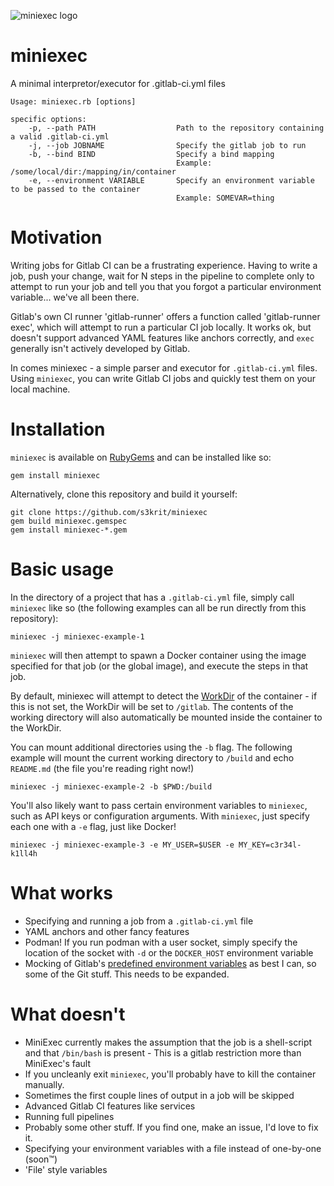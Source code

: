 ![miniexec logo](https://raw.githubusercontent.com/s3krit/miniexec/master/res/miniexec_logo_128.png)
# miniexec

A minimal interpretor/executor for .gitlab-ci.yml files

```
Usage: miniexec.rb [options]

specific options:
    -p, --path PATH                  Path to the repository containing a valid .gitlab-ci.yml
    -j, --job JOBNAME                Specify the gitlab job to run
    -b, --bind BIND                  Specify a bind mapping
                                     Example: /some/local/dir:/mapping/in/container
    -e, --environment VARIABLE       Specify an environment variable to be passed to the container
                                     Example: SOMEVAR=thing
```

# Motivation

Writing jobs for Gitlab CI can be a frustrating experience. Having to write a
job, push your change, wait for N steps in the pipeline to complete only to
attempt to run your job and tell you that you forgot a particular environment
variable... we've all been there.

Gitlab's own CI runner 'gitlab-runner' offers a function called 'gitlab-runner
exec', which will attempt to run a particular CI job locally. It works ok, but
doesn't support advanced YAML features like anchors correctly, and `exec`
generally isn't actively developed by Gitlab.

In comes miniexec - a simple parser and executor for `.gitlab-ci.yml` files.
Using `miniexec`, you can write Gitlab CI jobs and quickly test them on your
local machine.

# Installation

`miniexec` is available on [RubyGems](https://rubygems.org/gems/miniexec) and
can be installed like so:

```
gem install miniexec
```

Alternatively, clone this repository and build it yourself:

```
git clone https://github.com/s3krit/miniexec
gem build miniexec.gemspec
gem install miniexec-*.gem
```

# Basic usage

In the directory of a project that has a `.gitlab-ci.yml` file, simply call
`miniexec` like so (the following examples can all be run directly from this
repository):

```
miniexec -j miniexec-example-1
```

`miniexec` will then attempt to spawn a Docker container using the image
specified for that job (or the global image), and execute the steps in that job.

By default, miniexec will attempt to detect the [WorkDir](https://docs.docker.com/engine/reference/builder/#workdir)
of the container - if this is not set, the WorkDir will be set to `/gitlab`.
The contents of the working directory will also automatically be mounted inside
the container to the WorkDir.

You can mount additional directories using the `-b` flag. The following example
will mount the current working directory to `/build` and echo `README.md` (the
file you're reading right now!)

```
miniexec -j miniexec-example-2 -b $PWD:/build
```

You'll also likely want to pass certain environment variables to `miniexec`,
such as API keys or configuration arguments. With `miniexec`, just specify each
one with a `-e` flag, just like Docker!

```
miniexec -j miniexec-example-3 -e MY_USER=$USER -e MY_KEY=c3r34l-k1ll4h
```

# What works

- Specifying and running a job from a `.gitlab-ci.yml` file
- YAML anchors and other fancy features
- Podman! If you run podman with a user socket, simply specify the location of
    the socket with `-d` or the `DOCKER_HOST` environment variable
- Mocking of Gitlab's [predefined environment variables](https://gitlab.parity.io/help/ci/variables/predefined_variables.md) as best I can, so some of the Git stuff. This needs to be expanded.

# What doesn't

- MiniExec currently makes the assumption that the job is a shell-script and that `/bin/bash` is present - This is a gitlab restriction more than MiniExec's fault
- If you uncleanly exit `miniexec`, you'll probably have to kill the container manually.
- Sometimes the first couple lines of output in a job will be skipped
- Advanced Gitlab CI features like services
- Running full pipelines
- Probably some other stuff. If you find one, make an issue, I'd love to fix it.
- Specifying your environment variables with a file instead of one-by-one (soon™)
- 'File' style variables
